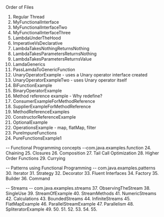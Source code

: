 
Order of Files

1. Regular Thread
2. MyFunctionalInterface
3. MyFunctionalInterfaceTwo
4. MyFunctionalInterfaceThree
5. LambdaUnderTheHood
6. ImperativeVsDeclarative
7. LambdaTakesNothingReturnsNothing
8. LambdaTakesParametersReturnsNothing
9. LambdaTakesParametersReturnsValue
10. LamdaGenerics
11. PassLamdaToGenericFunction
12. UnaryOperatorExample - uses a Unary operator interface created
13. UnaryOperatorExampleTwo - uses Unary operator itself
14. BiFunctionExample
15. BinaryOperatorExample
16. Method reference example - Why redefine? 
17. ConsumerExampleForMethodReference
18. SupplierExampleForMethodReference
19. MethodReferenceExamples
20. ConstructorReferenceExample
21. OptionalExample
21. OperationsExample - map, flatMap, filter
22. PureImpureFunctions
23. PureFunctionsExample1

-- Functional Programming concepts --com.java.examples.function 
24. Chaining
25. Closures
26. Composition
27. Tail Call Optimization
28. Higher Order Functions
29. Currying

-- Patterns using Functional Programming -- com.java.examples.patterns 
30. Iterator 
31. Strategy
32. Decorator
33. Fluent Interfaces
34. Factory
35. Builder
36. Command

-- Streams -- com.java.examples.streams
37. ObservingTheStream
38. SingleUse
39. StreamOfExample
40. StreamMethods
41. NumericStreams
42. Calculations
43. BoundedStreams
44. InfiniteStreams
45. FlatMapExample
46. ParallelStreamExample
47. Parallelism
48. SpliteratorExample
49.
50.
51.
52.
53.
54.
55.




